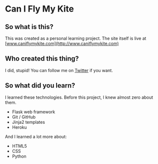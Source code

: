 Can I Fly My Kite
=================

So what is this?
-------------------

This was created as a personal learning project. The site itself is live at [www.caniflymykite.com](http://www.caniflymykite.com)

Who created this thing?
-------------------

I did, stupid! You can follow me on [Twitter](http://twitter.com/joel_wilson) if you want.

So what did you learn?
-------------------
I learned these technologies. Before this project, I knew almost zero about them.

- Flask web framework
- Git / GitHub
- Jinja2 templates
- Heroku

And I learned a lot more about:

- HTML5
- CSS
- Python
